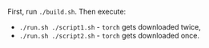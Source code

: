 First, run `./build.sh`. Then execute:
* `./run.sh ./script1.sh` - `torch` gets downloaded twice,
* `./run.sh ./script2.sh` - `torch` gets downloaded once.
